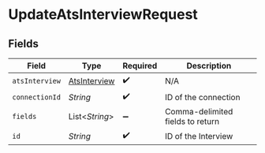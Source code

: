 # UpdateAtsInterviewRequest


## Fields

| Field                                               | Type                                                | Required                                            | Description                                         |
| --------------------------------------------------- | --------------------------------------------------- | --------------------------------------------------- | --------------------------------------------------- |
| `atsInterview`                                      | [AtsInterview](../../models/shared/AtsInterview.md) | :heavy_check_mark:                                  | N/A                                                 |
| `connectionId`                                      | *String*                                            | :heavy_check_mark:                                  | ID of the connection                                |
| `fields`                                            | List\<*String*>                                     | :heavy_minus_sign:                                  | Comma-delimited fields to return                    |
| `id`                                                | *String*                                            | :heavy_check_mark:                                  | ID of the Interview                                 |